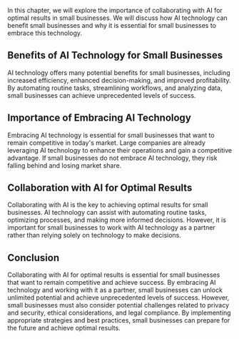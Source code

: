 

In this chapter, we will explore the importance of collaborating with AI for optimal results in small businesses. We will discuss how AI technology can benefit small businesses and why it is essential for small businesses to embrace this technology.

Benefits of AI Technology for Small Businesses
----------------------------------------------

AI technology offers many potential benefits for small businesses, including increased efficiency, enhanced decision-making, and improved profitability. By automating routine tasks, streamlining workflows, and analyzing data, small businesses can achieve unprecedented levels of success.

Importance of Embracing AI Technology
-------------------------------------

Embracing AI technology is essential for small businesses that want to remain competitive in today's market. Large companies are already leveraging AI technology to enhance their operations and gain a competitive advantage. If small businesses do not embrace AI technology, they risk falling behind and losing market share.

Collaboration with AI for Optimal Results
-----------------------------------------

Collaborating with AI is the key to achieving optimal results for small businesses. AI technology can assist with automating routine tasks, optimizing processes, and making more informed decisions. However, it is important for small businesses to work with AI technology as a partner rather than relying solely on technology to make decisions.

Conclusion
----------

Collaborating with AI for optimal results is essential for small businesses that want to remain competitive and achieve success. By embracing AI technology and working with it as a partner, small businesses can unlock unlimited potential and achieve unprecedented levels of success. However, small businesses must also consider potential challenges related to privacy and security, ethical considerations, and legal compliance. By implementing appropriate strategies and best practices, small businesses can prepare for the future and achieve optimal results.
